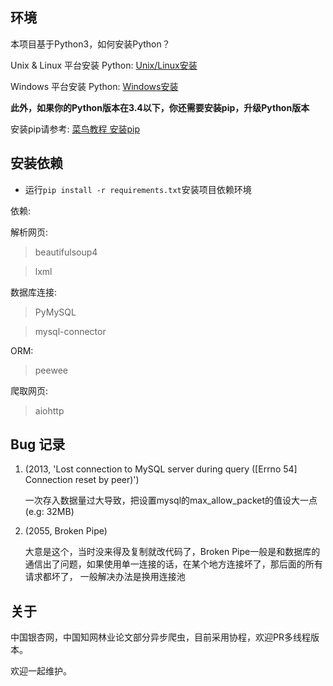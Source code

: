 ## 环境
本项目基于Python3，如何安装Python？

Unix & Linux 平台安装 Python: [Unix/Linux安装](https://www.python.org/downloads/source/)

Windows 平台安装 Python: [Windows安装](https://www.python.org/downloads/windows/)

**此外，如果你的Python版本在3.4以下，你还需要安装pip，升级Python版本**

安装pip请参考: [菜鸟教程 安装pip](https://www.runoob.com/w3cnote/python-pip-install-usage.html)
## 安装依赖
- 运行`pip install -r requirements.txt`安装项目依赖环境

依赖:

解析网页:

> beautifulsoup4

> lxml

数据库连接: 

> PyMySQL

> mysql-connector

ORM:

> peewee

爬取网页:

> aiohttp

## Bug 记录

1. (2013, 'Lost connection to MySQL server during query ([Errno 54] Connection reset by peer)')

    一次存入数据量过大导致，把设置mysql的max_allow_packet的值设大一点(e.g: 32MB)
    
2. (2055, Broken Pipe)

    大意是这个，当时没来得及复制就改代码了，Broken Pipe一般是和数据库的通信出了问题，如果使用单一连接的话，在某个地方连接坏了，那后面的所有请求都坏了，
    一般解决办法是换用连接池

## 关于
中国银杏网，中国知网林业论文部分异步爬虫，目前采用协程，欢迎PR多线程版本。

欢迎一起维护。